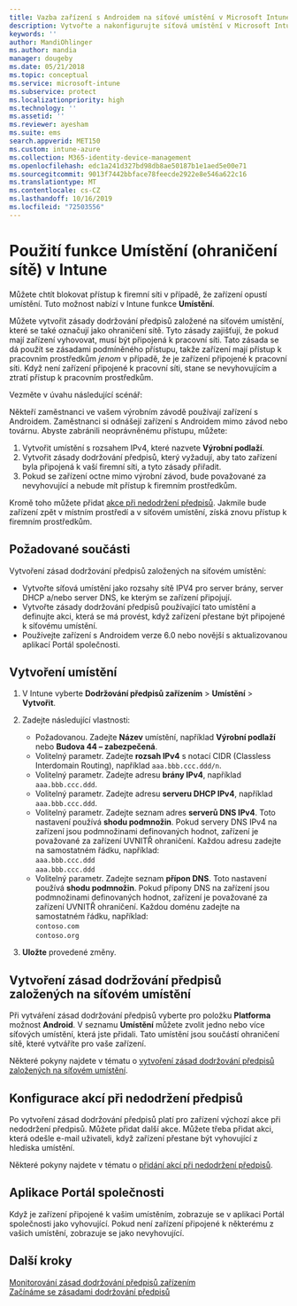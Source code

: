 ```yaml
---
title: Vazba zařízení s Androidem na síťové umístění v Microsoft Intune – Azure | Microsoft Docs
description: Vytvořte a nakonfigurujte síťová umístění v Microsoft Intune pro zařízení s Androidem. Zařízení můžete na základě jejich síťového umístění označovat jako nevyhovující. Pokud se zařízení octne mimo síťové umístění, můžete zablokovat přístup k prostředkům společnosti.
keywords: ''
author: MandiOhlinger
ms.author: mandia
manager: dougeby
ms.date: 05/21/2018
ms.topic: conceptual
ms.service: microsoft-intune
ms.subservice: protect
ms.localizationpriority: high
ms.technology: ''
ms.assetid: ''
ms.reviewer: ayesham
ms.suite: ems
search.appverid: MET150
ms.custom: intune-azure
ms.collection: M365-identity-device-management
ms.openlocfilehash: edc1a241d327bd98db8ae50187b1e1aed5e00e71
ms.sourcegitcommit: 9013f7442bbface78feecde2922e8e546a622c16
ms.translationtype: MT
ms.contentlocale: cs-CZ
ms.lasthandoff: 10/16/2019
ms.locfileid: "72503556"
---
```

# <a name="use-locations-network-fence-in-intune"></a>Použití funkce Umístění (ohraničení sítě) v Intune

Můžete chtít blokovat přístup k firemní síti v případě, že zařízení opustí umístění. Tuto možnost nabízí v Intune funkce **Umístění**. 

Můžete vytvořit zásady dodržování předpisů založené na síťovém umístění, které se také označují jako ohraničení sítě. Tyto zásady zajišťují, že pokud mají zařízení vyhovovat, musí být připojená k pracovní síti. Tato zásada se dá použít se zásadami podmíněného přístupu, takže zařízení mají přístup k pracovním prostředkům *jenom* v případě, že je zařízení připojené k pracovní síti. Když není zařízení připojené k pracovní síti, stane se nevyhovujícím a ztratí přístup k pracovním prostředkům.

Vezměte v úvahu následující scénář:

Někteří zaměstnanci ve vašem výrobním závodě používají zařízení s Androidem. Zaměstnanci si odnášejí zařízení s Androidem mimo závod nebo továrnu. Abyste zabránili neoprávněnému přístupu, můžete:

1. Vytvořit umístění s rozsahem IPv4, které nazvete **Výrobní podlaží**.
2. Vytvořit zásady dodržování předpisů, který vyžadují, aby tato zařízení byla připojená k vaší firemní síti, a tyto zásady přiřadit.
3. Pokud se zařízení octne mimo výrobní závod, bude považované za nevyhovující a nebude mít přístup k firemním prostředkům.

Kromě toho můžete přidat [akce při nedodržení předpisů](#configure-the-actions-for-noncompliance). Jakmile bude zařízení zpět v místním prostředí a v síťovém umístění, získá znovu přístup k firemním prostředkům.

## <a name="prerequisites"></a>Požadované součásti

Vytvoření zásad dodržování předpisů založených na síťovém umístění:

- Vytvořte síťová umístění jako rozsahy sítě IPV4 pro server brány, server DHCP a/nebo server DNS, ke kterým se zařízení připojují.
- Vytvořte zásady dodržování předpisů používající tato umístění a definujte akci, která se má provést, když zařízení přestane být připojené k síťovému umístění.
- Používejte zařízení s Androidem verze 6.0 nebo novější s aktualizovanou aplikací Portál společnosti.

## <a name="create-a-location"></a>Vytvoření umístění

1. V Intune vyberte **Dodržování předpisů zařízením** > **Umístění** > **Vytvořit**.

2. Zadejte následující vlastnosti:  

   - Požadovanou. Zadejte **Název** umístění, například **Výrobní podlaží** nebo **Budova 44 – zabezpečená**.
   - Volitelný parametr. Zadejte **rozsah IPv4** s notací CIDR (Classless Interdomain Routing), například `aaa.bbb.ccc.ddd/n`.
   - Volitelný parametr. Zadejte adresu **brány IPv4**, například `aaa.bbb.ccc.ddd`.
   - Volitelný parametr. Zadejte adresu **serveru DHCP IPv4**, například `aaa.bbb.ccc.ddd`.
   - Volitelný parametr. Zadejte seznam adres **serverů DNS IPv4**. Toto nastavení používá **shodu podmnožin**. Pokud servery DNS IPv4 na zařízení jsou podmnožinami definovaných hodnot, zařízení je považované za zařízení UVNITŘ ohraničení. Každou adresu zadejte na samostatném řádku, například:  
     `aaa.bbb.ccc.ddd`  
     `aaa.bbb.ccc.ddd`
   - Volitelný parametr. Zadejte seznam **přípon DNS**. Toto nastavení používá **shodu podmnožin**. Pokud přípony DNS na zařízení jsou podmnožinami definovaných hodnot, zařízení je považované za zařízení UVNITŘ ohraničení. Každou doménu zadejte na samostatném řádku, například:  
     `contoso.com`  
     `contoso.org`

3. **Uložte** provedené změny.

## <a name="create-the-location-compliance-policy"></a>Vytvoření zásad dodržování předpisů založených na síťovém umístění

Při vytváření zásad dodržování předpisů vyberte pro položku **Platforma** možnost **Android**. V seznamu **Umístění** můžete zvolit jedno nebo více síťových umístění, která jste přidali. Tato umístění jsou součástí ohraničení sítě, které vytváříte pro vaše zařízení.

Některé pokyny najdete v tématu o [vytvoření zásad dodržování předpisů založených na síťovém umístění](compliance-policy-create-android.md#locations).

## <a name="configure-the-actions-for-noncompliance"></a>Konfigurace akcí při nedodržení předpisů

Po vytvoření zásad dodržování předpisů platí pro zařízení výchozí akce při nedodržení předpisů. Můžete přidat další akce. Můžete třeba přidat akci, která odešle e-mail uživateli, když zařízení přestane být vyhovující z hlediska umístění.

Některé pokyny najdete v tématu o [přidání akcí při nedodržení předpisů](actions-for-noncompliance.md).

## <a name="company-portal-app"></a>Aplikace Portál společnosti

Když je zařízení připojené k vašim umístěním, zobrazuje se v aplikaci Portál společnosti jako vyhovující. Pokud není zařízení připojené k některému z vašich umístění, zobrazuje se jako nevyhovující.

## <a name="next-steps"></a>Další kroky
[Monitorování zásad dodržování předpisů zařízením](compliance-policy-monitor.md)  
[Začínáme se zásadami dodržování předpisů](device-compliance-get-started.md)
